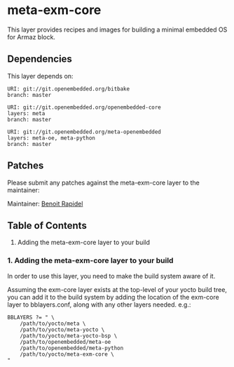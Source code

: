 # meta-exm-core

This layer provides recipes and images for building a minimal embedded
OS for Armaz block.


## Dependencies

This layer depends on:

```
URI: git://git.openembedded.org/bitbake
branch: master

URI: git://git.openembedded.org/openembedded-core
layers: meta
branch: master

URI: git://git.openembedded.org/meta-openembedded
layers: meta-oe, meta-python
branch: master
```


## Patches

Please submit any patches against the meta-exm-core layer to the
maintainer:

Maintainer: [Benoit Rapidel](mailto:benoit.rapidel+devs@exmachina.fr)


## Table of Contents

1. Adding the meta-exm-core layer to your build


### 1. Adding the meta-exm-core layer to your build

In order to use this layer, you need to make the build system aware of
it.

Assuming the exm-core layer exists at the top-level of your
yocto build tree, you can add it to the build system by adding the
location of the exm-core layer to bblayers.conf, along with any
other layers needed. e.g.:

```
BBLAYERS ?= " \
    /path/to/yocto/meta \
    /path/to/yocto/meta-yocto \
    /path/to/yocto/meta-yocto-bsp \
    /path/to/openembedded/meta-oe
    /path/to/openembedded/meta-python
    /path/to/yocto/meta-exm-core \
"
```
